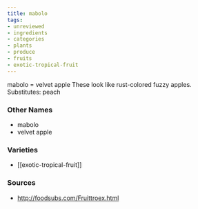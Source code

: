 ```yaml
---
title: mabolo
tags:
- unreviewed
- ingredients
- categories
- plants
- produce
- fruits
- exotic-tropical-fruit
---
```

mabolo = velvet apple These look like rust-colored fuzzy apples. Substitutes: peach

### Other Names

* mabolo
* velvet apple

### Varieties

* [[exotic-tropical-fruit]]

### Sources
* http://foodsubs.com/Fruittroex.html
